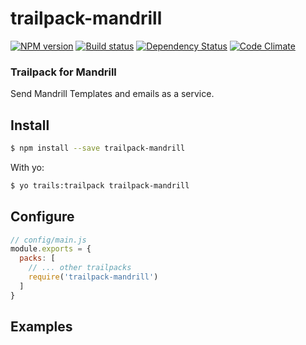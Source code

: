 # trailpack-mandrill

[![NPM version][npm-image]][npm-url]
[![Build status][ci-image]][ci-url]
[![Dependency Status][daviddm-image]][daviddm-url]
[![Code Climate][codeclimate-image]][codeclimate-url]

### Trailpack for Mandrill
Send Mandrill Templates and emails as a service.

## Install

```sh
$ npm install --save trailpack-mandrill
```
With yo:
```sh
$ yo trails:trailpack trailpack-mandrill
```

## Configure

```js
// config/main.js
module.exports = {
  packs: [
    // ... other trailpacks
    require('trailpack-mandrill')
  ]
}
```

## Examples



[npm-image]: https://img.shields.io/npm/v/trailpack-mandrill.svg?style=flat-square
[npm-url]: https://npmjs.org/package/trailpack-mandrill
[ci-image]: https://img.shields.io/travis/scott-wyatt/trailpack-mandrill/master.svg?style=flat-square
[ci-url]: https://travis-ci.org/scott-wyatt/trailpack-mandrill
[daviddm-image]: http://img.shields.io/david/scott-wyatt/trailpack-mandrill.svg?style=flat-square
[daviddm-url]: https://david-dm.org/scott-wyatt/trailpack-mandrill
[codeclimate-image]: https://img.shields.io/codeclimate/github/scott-wyatt/trailpack-mandrill.svg?style=flat-square
[codeclimate-url]: https://codeclimate.com/github/scott-wyatt/trailpack-mandrill
